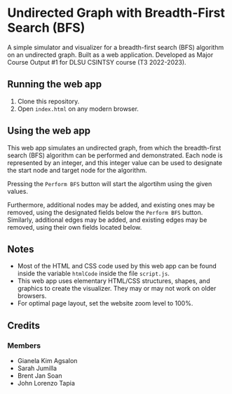 # Undirected Graph with Breadth-First Search (BFS)
A simple simulator and visualizer for a breadth-first search (BFS) algorithm on an undirected graph. Built as a web application. Developed as Major Course Output #1 for DLSU CSINTSY course (T3 2022-2023).

## Running the web app
1. Clone this repository.
2. Open `index.html` on any modern browser.

## Using the web app
This web app simulates an undirected graph, from which the breadth-first search (BFS) algorithm can be performed and demonstrated. Each node is represented by an integer, and this integer value can be used to designate the start node and target node for the algorithm.

Pressing the `Perform BFS` button will start the algortihm using the given values.

Furthermore, additional nodes may be added, and existing ones may be removed, using the designated fields below the `Perform BFS` button. Similarly, additional edges may be added, and existing edges may be removed, using their own fields located below.

## Notes
- Most of the HTML and CSS code used by this web app can be found inside the variable `htmlCode` inside the file `script.js`. 
- This web app uses elementary HTML/CSS structures, shapes, and graphics to create the visualizer. They may or may not work on older browsers.
- For optimal page layout, set the website zoom level to 100%.

## Credits
### Members
- Gianela Kim Agsalon
- Sarah Jumilla
- Brent Jan Soan
- John Lorenzo Tapia
